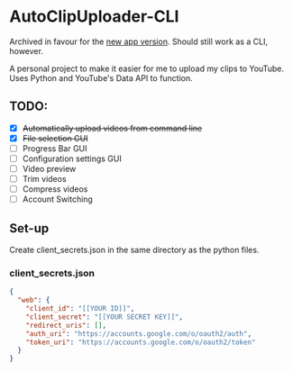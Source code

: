 # AutoClipUploader-CLI

Archived in favour for the [new app version](https://github.com/notMarkMP1/AutoClipUpload). Should still work as a CLI, however.  


A personal project to make it easier for me to upload my clips to YouTube. Uses Python and YouTube's Data API to function.

## TODO:
- [X] ~~Automatically upload videos from command line~~
- [X] ~~File selection GUI~~ 
- [ ] Progress Bar GUI
- [ ] Configuration settings GUI
- [ ] Video preview
- [ ] Trim videos
- [ ] Compress videos
- [ ] Account Switching
 
## Set-up

Create client_secrets.json in the same directory as the python files.

### client_secrets.json
```json
{
  "web": {
    "client_id": "[[YOUR ID]]",
    "client_secret": "[[YOUR SECRET KEY]]",
    "redirect_uris": [],
    "auth_uri": "https://accounts.google.com/o/oauth2/auth",
    "token_uri": "https://accounts.google.com/o/oauth2/token"
  }
}
```
